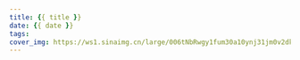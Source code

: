 ```yaml
---
title: {{ title }}
date: {{ date }}
tags:
cover_img: https://ws1.sinaimg.cn/large/006tNbRwgy1fum30a10ynj31jm0v2dkq.jpg
---
```

